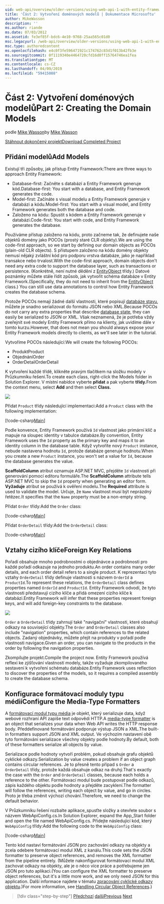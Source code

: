 ```yaml
---
uid: web-api/overview/older-versions/using-web-api-1-with-entity-framework-5/using-web-api-with-entity-framework-part-2
title: 'Část 2: Vytvoření doménových modelů | Dokumentace Microsoftu'
author: MikeWasson
description: ''
ms.author: riande
ms.date: 07/03/2012
ms.assetid: fe3ef85f-bdc6-4e10-9768-25aa565c01d0
msc.legacyurl: /web-api/overview/older-versions/using-web-api-1-with-entity-framework-5/using-web-api-with-entity-framework-part-2
msc.type: authoredcontent
ms.openlocfilehash: e4c0f3fe596471921c174762c83d1f013b42fb3e
ms.sourcegitcommit: 0f1119340e4464720cfd16d0ff15764746ea1fea
ms.translationtype: MT
ms.contentlocale: cs-CZ
ms.lasthandoff: 04/09/2019
ms.locfileid: "59415008"
---
```

# <a name="part-2-creating-the-domain-models"></a><span data-ttu-id="9d05f-102">Část 2: Vytvoření doménových modelů</span><span class="sxs-lookup"><span data-stu-id="9d05f-102">Part 2: Creating the Domain Models</span></span>

<span data-ttu-id="9d05f-103">podle [Mike Wasson](https://github.com/MikeWasson)</span><span class="sxs-lookup"><span data-stu-id="9d05f-103">by [Mike Wasson](https://github.com/MikeWasson)</span></span>

[<span data-ttu-id="9d05f-104">Stáhnout dokončený projekt</span><span class="sxs-lookup"><span data-stu-id="9d05f-104">Download Completed Project</span></span>](http://code.msdn.microsoft.com/ASP-NET-Web-API-with-afa30545)

## <a name="add-models"></a><span data-ttu-id="9d05f-105">Přidání modelů</span><span class="sxs-lookup"><span data-stu-id="9d05f-105">Add Models</span></span>

<span data-ttu-id="9d05f-106">Existují tři způsoby, jak přístup Entity Framework:</span><span class="sxs-lookup"><span data-stu-id="9d05f-106">There are three ways to approach Entity Framework:</span></span>

- <span data-ttu-id="9d05f-107">Database-first: Začněte s databází a Entity Framework generuje kód.</span><span class="sxs-lookup"><span data-stu-id="9d05f-107">Database-first: You start with a database, and Entity Framework generates the code.</span></span>
- <span data-ttu-id="9d05f-108">Model-first: Začínáte s visual modelu a Entity Framework generuje v databázi a kódu.</span><span class="sxs-lookup"><span data-stu-id="9d05f-108">Model-first: You start with a visual model, and Entity Framework generates both the database and code.</span></span>
- <span data-ttu-id="9d05f-109">Založeno na kódu: Spustit s kódem a Entity Framework generuje v databázi.</span><span class="sxs-lookup"><span data-stu-id="9d05f-109">Code-first: You start with code, and Entity Framework generates the database.</span></span>

<span data-ttu-id="9d05f-110">Používáme přístup založeno na kódu, proto začneme tak, že definujete naše objektů domény jako POCOs (prostý staré CLR objekty).</span><span class="sxs-lookup"><span data-stu-id="9d05f-110">We are using the code-first approach, so we start by defining our domain objects as POCOs (plain-old CLR objects).</span></span> <span data-ttu-id="9d05f-111">S přístupem založeno na kódu domény objekty nemusí nějaký zvláštní kód pro podporu vrstva databáze, jako je například transakce nebo trvalost.</span><span class="sxs-lookup"><span data-stu-id="9d05f-111">With the code-first approach, domain objects don't need any extra code to support the database layer, such as transactions or persistence.</span></span> <span data-ttu-id="9d05f-112">(Konkrétně, není nutné dědění z [EntityObject](https://msdn.microsoft.com/library/system.data.objects.dataclasses.entityobject.aspx) třídy.) Datové poznámky můžete stále řídit způsob, jak vytvořit schéma databáze v Entity Framework.</span><span class="sxs-lookup"><span data-stu-id="9d05f-112">(Specifically, they do not need to inherit from the [EntityObject](https://msdn.microsoft.com/library/system.data.objects.dataclasses.entityobject.aspx) class.) You can still use data annotations to control how Entity Framework creates the database schema.</span></span>

<span data-ttu-id="9d05f-113">Protože POCOs nemají žádné další vlastnosti, které popisují [databáze stavu](https://msdn.microsoft.com/library/system.data.entitystate.aspx), můžete je snadno serializovat do formátu JSON nebo XML.</span><span class="sxs-lookup"><span data-stu-id="9d05f-113">Because POCOs do not carry any extra properties that describe [database state](https://msdn.microsoft.com/library/system.data.entitystate.aspx), they can easily be serialized to JSON or XML.</span></span> <span data-ttu-id="9d05f-114">Však neznamená, že je potřeba vždy zveřejnit své modely Entity Framework přímo na klienty, jak uvidíme dále v tomto kurzu.</span><span class="sxs-lookup"><span data-stu-id="9d05f-114">However, that does not mean you should always expose your Entity Framework models directly to clients, as we'll see later in the tutorial.</span></span>

<span data-ttu-id="9d05f-115">Vytvoříme POCOs následující:</span><span class="sxs-lookup"><span data-stu-id="9d05f-115">We will create the following POCOs:</span></span>

- <span data-ttu-id="9d05f-116">Produkt</span><span class="sxs-lookup"><span data-stu-id="9d05f-116">Product</span></span>
- <span data-ttu-id="9d05f-117">Objednání</span><span class="sxs-lookup"><span data-stu-id="9d05f-117">Order</span></span>
- <span data-ttu-id="9d05f-118">OrderDetail</span><span class="sxs-lookup"><span data-stu-id="9d05f-118">OrderDetail</span></span>

<span data-ttu-id="9d05f-119">K vytvoření každé třídě, klikněte pravým tlačítkem na složku modely v Průzkumníku řešení.</span><span class="sxs-lookup"><span data-stu-id="9d05f-119">To create each class, right-click the Models folder in Solution Explorer.</span></span> <span data-ttu-id="9d05f-120">V místní nabídce vyberte **přidat** a pak vyberte **třídy.**</span><span class="sxs-lookup"><span data-stu-id="9d05f-120">From the context menu, select **Add** and then select **Class.**</span></span>

![](using-web-api-with-entity-framework-part-2/_static/image1.png)

<span data-ttu-id="9d05f-121">Přidat `Product` třídy následující implementaci:</span><span class="sxs-lookup"><span data-stu-id="9d05f-121">Add a `Product` class with the following implementation:</span></span>

[!code-csharp[Main](using-web-api-with-entity-framework-part-2/samples/sample1.cs)]

<span data-ttu-id="9d05f-122">Podle konvence, Entity Framework používá `Id` vlastnost jako primární klíč a mapuje na sloupec identity v tabulce databáze.</span><span class="sxs-lookup"><span data-stu-id="9d05f-122">By convention, Entity Framework uses the `Id` property as the primary key and maps it to an identity column in the database table.</span></span> <span data-ttu-id="9d05f-123">Když vytvoříte nový `Product` instance, nebude nastavena hodnotu `Id`, protože databáze generuje hodnotu.</span><span class="sxs-lookup"><span data-stu-id="9d05f-123">When you create a new `Product` instance, you won't set a value for `Id`, because the database generates the value.</span></span>

<span data-ttu-id="9d05f-124">**ScaffoldColumn** atribut oznamuje ASP.NET MVC, přejděte `Id` vlastnosti při generování pomocí editoru formuláře.</span><span class="sxs-lookup"><span data-stu-id="9d05f-124">The **ScaffoldColumn** attribute tells ASP.NET MVC to skip the `Id` property when generating an editor form.</span></span> <span data-ttu-id="9d05f-125">**Vyžaduje** atribut se používá k ověření modelu.</span><span class="sxs-lookup"><span data-stu-id="9d05f-125">The **Required** attribute is used to validate the model.</span></span> <span data-ttu-id="9d05f-126">Určuje, že `Name` vlastnost musí být neprázdný řetězec.</span><span class="sxs-lookup"><span data-stu-id="9d05f-126">It specifies that the `Name` property must be a non-empty string.</span></span>

<span data-ttu-id="9d05f-127">Přidat `Order` třídy:</span><span class="sxs-lookup"><span data-stu-id="9d05f-127">Add the `Order` class:</span></span>

[!code-csharp[Main](using-web-api-with-entity-framework-part-2/samples/sample2.cs)]

<span data-ttu-id="9d05f-128">Přidat `OrderDetail` třídy:</span><span class="sxs-lookup"><span data-stu-id="9d05f-128">Add the `OrderDetail` class:</span></span>

[!code-csharp[Main](using-web-api-with-entity-framework-part-2/samples/sample3.cs)]

## <a name="foreign-key-relations"></a><span data-ttu-id="9d05f-129">Vztahy cizího klíče</span><span class="sxs-lookup"><span data-stu-id="9d05f-129">Foreign Key Relations</span></span>

<span data-ttu-id="9d05f-130">Pořadí obsahuje mnoho podrobnostmi o objednávce a podrobnosti pro každé pořadí odkazuje na jednoho produktu.</span><span class="sxs-lookup"><span data-stu-id="9d05f-130">An order contains many order details, and each order detail refers to a single product.</span></span> <span data-ttu-id="9d05f-131">K reprezentaci tyto vztahy `OrderDetail` třídy definuje vlastnosti s názvem `OrderId` a `ProductId`.</span><span class="sxs-lookup"><span data-stu-id="9d05f-131">To represent these relations, the `OrderDetail` class defines properties named `OrderId` and `ProductId`.</span></span> <span data-ttu-id="9d05f-132">Entity Framework odvodí, že tyto vlastnosti představují cizího klíče a přidá omezení cizího klíče k databázi.</span><span class="sxs-lookup"><span data-stu-id="9d05f-132">Entity Framework will infer that these properties represent foreign keys, and will add foreign-key constraints to the database.</span></span>

![](using-web-api-with-entity-framework-part-2/_static/image2.png)

<span data-ttu-id="9d05f-133">`Order` a `OrderDetail` třídy zahrnují také "navigační" vlastnosti, které obsahují odkazy na související objekty.</span><span class="sxs-lookup"><span data-stu-id="9d05f-133">The `Order` and `OrderDetail` classes also include "navigation" properties, which contain references to the related objects.</span></span> <span data-ttu-id="9d05f-134">Zadaný objednávky, můžete přejít na produkty v pořadí podle vlastnosti navigace.</span><span class="sxs-lookup"><span data-stu-id="9d05f-134">Given an order, you can navigate to the products in the order by following the navigation properties.</span></span>

<span data-ttu-id="9d05f-135">Zkompilujte projekt.</span><span class="sxs-lookup"><span data-stu-id="9d05f-135">Compile the project now.</span></span> <span data-ttu-id="9d05f-136">Entity Framework používá reflexi ke zjišťování vlastností modely, takže vyžaduje zkompilovaného sestavení k vytvoření schématu databáze.</span><span class="sxs-lookup"><span data-stu-id="9d05f-136">Entity Framework uses reflection to discover the properties of the models, so it requires a compiled assembly to create the database schema.</span></span>

## <a name="configure-the-media-type-formatters"></a><span data-ttu-id="9d05f-137">Konfigurace formátovací moduly typu médií</span><span class="sxs-lookup"><span data-stu-id="9d05f-137">Configure the Media-Type Formatters</span></span>

<span data-ttu-id="9d05f-138">A [formátovací modul typu média](../../formats-and-model-binding/media-formatters.md) je objekt, který serializuje data, když webové rozhraní API zapíše text odpovědi HTTP.</span><span class="sxs-lookup"><span data-stu-id="9d05f-138">A [media-type formatter](../../formats-and-model-binding/media-formatters.md) is an object that serializes your data when Web API writes the HTTP response body.</span></span> <span data-ttu-id="9d05f-139">Předdefinované formátování podporuje výstup JSON a XML.</span><span class="sxs-lookup"><span data-stu-id="9d05f-139">The built-in formatters support JSON and XML output.</span></span> <span data-ttu-id="9d05f-140">Ve výchozím nastavení obě tyto formátování serializace všechny objekty podle hodnoty.</span><span class="sxs-lookup"><span data-stu-id="9d05f-140">By default, both of these formatters serialize all objects by value.</span></span>

<span data-ttu-id="9d05f-141">Serializace podle hodnoty vytvoří problém, pokud obsahuje grafu objektů cyklické odkazy.</span><span class="sxs-lookup"><span data-stu-id="9d05f-141">Serialization by value creates a problem if an object graph contains circular references.</span></span> <span data-ttu-id="9d05f-142">Je to přesně tento případ s `Order` a `OrderDetail` třídy, protože každá obsahuje odkaz na druhý.</span><span class="sxs-lookup"><span data-stu-id="9d05f-142">That's exactly the case with the `Order` and `OrderDetail` classes, because each holds a reference to the other.</span></span> <span data-ttu-id="9d05f-143">Formátovací modul bude postupovat podle odkazů, zápis každého objektu podle hodnoty a přejděte zacyklení.</span><span class="sxs-lookup"><span data-stu-id="9d05f-143">The formatter will follow the references, writing each object by value, and go in circles.</span></span> <span data-ttu-id="9d05f-144">Proto je třeba změnit výchozí chování.</span><span class="sxs-lookup"><span data-stu-id="9d05f-144">Therefore, we need to change the default behavior.</span></span>

<span data-ttu-id="9d05f-145">V Průzkumníku řešení rozbalte aplikace\_spusťte složky a otevřete soubor s názvem WebApiConfig.cs.</span><span class="sxs-lookup"><span data-stu-id="9d05f-145">In Solution Explorer, expand the App\_Start folder and open the file named WebApiConfig.cs.</span></span> <span data-ttu-id="9d05f-146">Přidejte následující kód, který `WebApiConfig` třídy:</span><span class="sxs-lookup"><span data-stu-id="9d05f-146">Add the following code to the `WebApiConfig` class:</span></span>

[!code-csharp[Main](using-web-api-with-entity-framework-part-2/samples/sample4.cs?highlight=11)]

<span data-ttu-id="9d05f-147">Tento kód nastaví formátování JSON pro zachování odkazy na objekty a zcela odebere formátovací modul XML z kanálu.</span><span class="sxs-lookup"><span data-stu-id="9d05f-147">This code sets the JSON formatter to preserve object references, and removes the XML formatter from the pipeline entirely.</span></span> <span data-ttu-id="9d05f-148">(Můžete nakonfigurovat formátovací modul XML zachovat odkazy na objekty, ale je o něco více práce a potřebujeme jen JSON pro tuto aplikaci.</span><span class="sxs-lookup"><span data-stu-id="9d05f-148">(You can configure the XML formatter to preserve object references, but it's a little more work, and we only need JSON for this application.</span></span> <span data-ttu-id="9d05f-149">Další informace najdete v tématu [zpracování cyklické odkazy objektu](../../formats-and-model-binding/json-and-xml-serialization.md#handling_circular_object_references).)</span><span class="sxs-lookup"><span data-stu-id="9d05f-149">For more information, see [Handling Circular Object References](../../formats-and-model-binding/json-and-xml-serialization.md#handling_circular_object_references).)</span></span>

> [!div class="step-by-step"]
> <span data-ttu-id="9d05f-150">[Předchozí](using-web-api-with-entity-framework-part-1.md)
> [další](using-web-api-with-entity-framework-part-3.md)</span><span class="sxs-lookup"><span data-stu-id="9d05f-150">[Previous](using-web-api-with-entity-framework-part-1.md)
[Next](using-web-api-with-entity-framework-part-3.md)</span></span>
